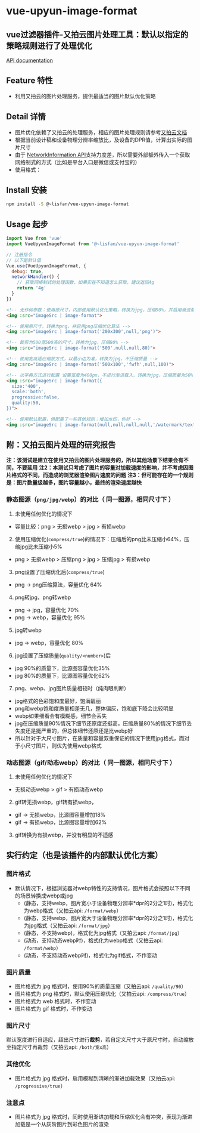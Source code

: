 # vue-upyun-image-format

## vue过滤器插件-又拍云图片处理工具：默认以指定的策略规则进行了处理优化

[API documentation](https://lisfan.github.io/vue-upyun-image-format/)

## Feature 特性

- 利用又拍云的图片处理服务，提供最适当的图片默认优化策略

## Detail 详情

- 图片优化依赖了又拍云的处理服务，相应的图片处理规则请参考[又拍云文档](http://docs.upyun.com/cloud/image/#webp)
- 根据当前设计稿和设备物理分辨率缩放比，及设备的DPR值，计算出实际的图片尺寸
- 由于 [NetworkInformation API](https://developer.mozilla.org/en-US/docs/Web/API/NetworkInformation)支持力度差，所以需要外部额外传入一个获取网络制式的方式（比如是平台入口是微信或支付宝的）
- 使用格式：<img :src="图片地址 | image-format([sizeOrConfig],[scale = 'both'],[format],[quality],[otherRules])" />

## Install 安装

```bash
npm install -S @~lisfan/vue-upyun-image-format
```

## Usage 起步

``` js
import Vue from 'vue'
import VueUpyunImageFormat from '@~lisfan/vue-upyun-image-format'

// 注册指令
// 以下是默认值
Vue.use(VueUpyunImageFormat, {
  debug: true,
  networkHandler() {
    // 获取网络制式的处理函数，如果实在不知道怎么获取，建议返回4g
    return '4g'
  }
})
```

```html
<!-- 无作何参数：使用原尺寸，内部使用默认优化策略，转换为jpg，压缩90%，并启用渐进载入 -->
<img :src="imageSrc | image-format">

<!-- 使用原尺寸，转换为png，并启用png压缩优化算法 -->
<img :src="imageSrc | image-format('200x300',null,'png')">

<!-- 裁剪为500宽500高的尺寸，转换为jpg，压缩80% -->
<img :src="imageSrc | image-format('500',null,null,80)">

<!-- 使用宽高适应缩放方式，以最小边为准，转换为jpg，不压缩质量 -->
<img :src="imageSrc | image-format('500x100','fwfh',null,100)">

<!-- 以字典方式进行配置 设置宽度为400px，不进行渐进载入，转换为jpg，压缩质量为50% -->
<img :src="imageSrc | image-format({
  size:'400',
  scale:'both',
  progressive:false,
  quality:50,
})">

<!-- 使用默认配置，但配置了一些其他规则：增加水印，你好 -->
<img :src="imageSrc | image-format(null,null,null,null,'/watermark/text/5L2g5aW977yB')">

```

## 附：又拍云图片处理的研究报告

**注：该测试是建立在使用又拍云的图片处理服务的，所以其他场景下结果会有不同，不要延用**
**注2：本测试只考虑了图片的容量对加载速度的影响，并不考虑因图片格式的不同，而造成的浏览器渲染图片速度的问题**
**注3：但可能存在的一个规则是：图片数量级越多，图片容量越小，最终的渲染速度越快**

### 静态图源（`png/jpg/webp`）的对比（ 同一图源，相同尺寸下 ）

1. 未使用任何优化的情况下
- 容量比较：png > 无损webp > jpg > 有损webp

2. 使用压缩优化(`compress/true`)的情况下：压缩后的png比未压缩小64%，压缩jpg比未压缩小5%
- png > 无损webp > 压缩png > jpg > 压缩jpg > 有损webp

3. png设置了压缩优化后(`compress/true`)
- png -> png压缩算法，容量优化 64%

4. png转jpg，png转webp
- png -> jpg，容量优化 70%
- png -> webp，容量优化 95%

5. jpg转webp
- jpg -> webp，容量优化 80%

6. jpg设置了压缩质量(`quality/<number>`)后
- jpg 90%的质量下，比源图容量优化35%
- jpg 80%的质量下，比源图容量优化62%

7. png、webp、jpg图片质量相较时（纯肉眼判断）
- jpg格式的色彩饱和度最好，饱满靓丽
- png和webp饱和度质量相差无几，整体偏灰，饱和底下降会比较明显
- webp如果细看会有模糊感，细节会丢失
- jpg在压缩质量90%情况下细节还原度还挺高，压缩质量80%的情况下细节丢失度还是挺严重的，但总体细节还原还是比webp好
- 所以针对于大尺寸图片，在质量和容量双重保证的情况下使用jpg格式，而对于小尺寸图片，则优先使用webp格式

### 动态图源（gif/动态webp）的对比（ 同一图源，相同尺寸下 ）

1. 未使用任何优化的情况下
- 无损动态webp > gif > 有损动态webp

2. gif转无损webp，gif转有损webp，
- gif -> 无损webp，比源图容量增加18%
- gif -> 有损webp，比源图容量增加62%

3. gif转换为有损webp，并没有明显的不适感

## 实行约定（也是该插件的内部默认优化方案）

### 图片格式

- 默认情况下，根据浏览器对webp特性的支持情况，图片格式会按照以下不同的场景转换成webp或jpg
	- (静态，支持webp，图片宽小于设备物理分辨率*dpr的2分之1时)，格式化为webp格式（又拍云api: `/format/webp`）
	- (静态，支持webp，图片宽大于设备物理分辨率*dpr的2分之1时)，格式化为jpg格式（又拍云api: `/format/jpg`）
	- (静态，不支持webp)，格式化为jpg格式（又拍云api: `/format/jpg`）
	- (动态，支持动态webp时)，格式化为webp格式（又拍云api: `/format/webp`）
	- (动态，不支持动态webp时)，格式化为gif格式，不作变动

### 图片质量

- 图片格式为 jpg 格式时，使用90%的质量压缩（又拍云api: `/quality/90`）
- 图片格式为 png 格式时，默认使用压缩优化（又拍云api: `/compress/true`）
- 图片格式为 web 格式时，不作变动
- 图片格式为 gif 格式时，不作变动

### 图片尺寸

默认宽度进行自适应，超出尺寸进行**裁剪**，若自定义尺寸大于原尺寸时，自动缩放至指定尺寸再裁剪（又拍云api: `/both/宽x高`）

### 其他优化

- 图片格式为 jpg 格式时，启用模糊到清晰的渐进加载效果（又拍云api: `/progressive/true`）

### 注意点

- 图片格式为 jpg 格式时，同时使用渐进加载和压缩优化会有冲突，表现为渐进加载是一个从灰阶图片到彩色图片的渲染
